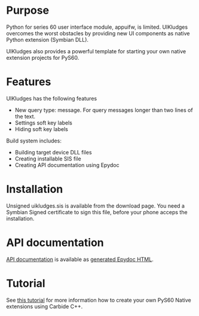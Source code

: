 # Purpose #

Python for series 60 user interface module, appuifw, is limited. UIKludges overcomes the worst obstacles by providing new UI components as native Python extension (Symbian DLL).

UIKludges also provides a powerful template for starting your own native extension projects for PyS60.

# Features #

UIKludges has the following features
  * New query type: message. For query messages longer than two lines of the text.
  * Settings soft key labels
  * Hiding soft key labels

Build system includes:
  * Building target device DLL files
  * Creating installable SIS file
  * Creating API documentation using Epydoc

# Installation #

Unsigned uikludges.sis is available from the download page. You need a Symbian Signed certificate to sign this file, before your phone acceps the installation.

# API documentation #

[API documentation](http://opensource.redinnovation.com/uikludges/) is available as [generated Epydoc HTML](http://epydoc.sourceforge.net/).

# Tutorial #

See [this tutorial](http://wiki.opensource.nokia.com/projects/PyS60_extensions_creation_using_Carbide) for more information how to create your own PyS60 Native extensions using Carbide C++.